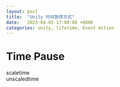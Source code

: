 ```yaml
---
layout: post
title:  "Unity 时间暂停方式"
date:   2023-04-05 17:00:00 +0800
categories: unity, lifetime, Event Action
---
```


# Time Pause

scaletime  
unscaledtime